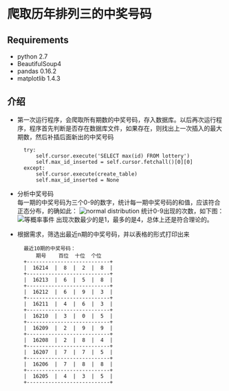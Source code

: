 # 爬取历年排列三的中奖号码 #

## Requirements ##
* python 2.7
* BeautifulSoup4
* pandas 0.16.2
* matplotlib 1.4.3

## 介绍 ##
* 第一次运行程序，会爬取所有期数的中奖号码，存入数据库。以后再次运行程序，程序首先判断是否存在数据库文件，如果存在，则找出上一次插入的最大期数，然后补插后面新出的中奖号码

		try:
            self.cursor.execute('SELECT max(id) FROM lottery')
            self.max_id_inserted = self.cursor.fetchall()[0][0]
        except:
            self.cursor.execute(create_table)
            self.max_id_inserted = None
* 分析中奖号码  
  每一期的中奖号码为三个0-9的数字，统计每一期中奖号码的和值，应该符合正态分布，的确如此：
![normal distribution](http://i.imgur.com/wrZgWqx.jpg "正态分布")
  统计0-9出现的次数，如下图：
![等概率事件](http://i.imgur.com/0nqP72C.jpg)
  出现次数最少的是1，最多的是4，总体上还是符合理论的。
* 根据需求，筛选出最近n期的中奖号码，并以表格的形式打印出来

		最近10期的中奖号码：
		    期号    百位  十位  个位 
		+---------------------------+
		|  16214  |  8  |  2  |  8  |
		+---------------------------+
		|  16213  |  6  |  5  |  8  |
		+---------------------------+
		|  16212  |  6  |  9  |  3  |
		+---------------------------+
		|  16211  |  4  |  6  |  3  |
		+---------------------------+
		|  16210  |  3  |  0  |  5  |
		+---------------------------+
		|  16209  |  2  |  9  |  9  |
		+---------------------------+
		|  16208  |  2  |  8  |  4  |
		+---------------------------+
		|  16207  |  7  |  7  |  5  |
		+---------------------------+
		|  16206  |  7  |  8  |  8  |
		+---------------------------+
		|  16205  |  4  |  3  |  5  |
		+---------------------------+
